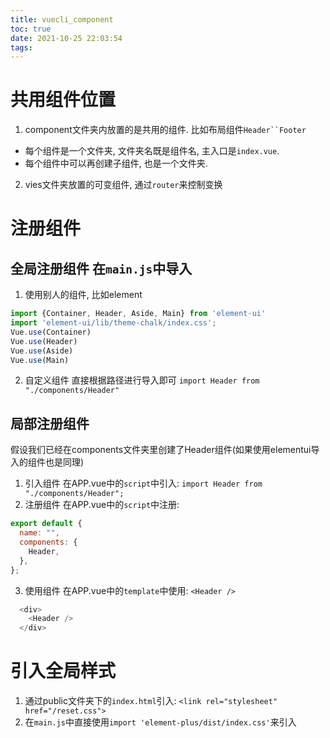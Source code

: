 ```yaml
---
title: vuecli_component
toc: true
date: 2021-10-25 22:03:54
tags:
---
```

# 共用组件位置
1. component文件夹内放置的是共用的组件. 比如布局组件`Header``Footer`
  - 每个组件是一个文件夹, 文件夹名既是组件名, 主入口是`index.vue`.
  - 每个组件中可以再创建子组件, 也是一个文件夹.
2. vies文件夹放置的可变组件, 通过`router`来控制变换




# 注册组件
## 全局注册组件 在`main.js`中导入
1. 使用别人的组件, 比如element
```js
import {Container, Header, Aside, Main} from 'element-ui'
import 'element-ui/lib/theme-chalk/index.css';
Vue.use(Container)
Vue.use(Header)
Vue.use(Aside)
Vue.use(Main)
```

2. 自定义组件
直接根据路径进行导入即可
`import Header from "./components/Header"`


## 局部注册组件
假设我们已经在components文件夹里创建了Header组件(如果使用elementui导入的组件也是同理)
1. 引入组件 在APP.vue中的`script`中引入: `import Header from "./components/Header";`
2. 注册组件 在APP.vue中的`script`中注册:
```js
export default {
  name: "",
  components: {
    Header,
  },
};
```
3. 使用组件 在APP.vue中的`template`中使用: `<Header />`
```js
  <div>
    <Header />
  </div>
```

# 引入全局样式
1. 通过public文件夹下的`index.html`引入: `<link rel="stylesheet" href="/reset.css">`
2. 在`main.js`中直接使用`import 'element-plus/dist/index.css'`来引入